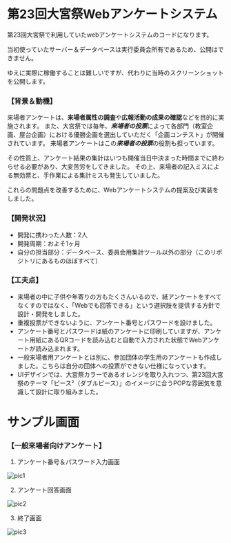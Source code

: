 # 第23回大宮祭Webアンケートシステム

第23回大宮祭で利用していたwebアンケートシステムのコードになります。

当初使っていたサーバー＆データベースは実行委員会所有であるため、公開はできません。

ゆえに実際に稼働することは難しいですが、代わりに当時のスクリーンショットを公開します。



### 【背景＆動機】

来場者アンケートは、**来場者属性の調査**や**広報活動の成果の確認**などを目的に実施されます。
また、大宮祭では毎年、***来場者の投票***によって各部門（教室企画、屋台企画）における優勝企画を選出していただく「企画コンテスト」が開催されています。
来場者アンケートはこの***来場者の投票***の役割も担っています。

その性質上、アンケート結果の集計はいつも開催当日中決まった時間までに終わらせる必要があり、大変苦労をしてきました。
その上、来場者の記入ミスによる無効票と、手作業による集計ミスも発生していました。

これらの問題点を改善するために、Webアンケートシステムの提案及び実装をしました。



### 【開発状況】

- 開発に携わった人数：2人
- 開発周期：およそ1ヶ月
- 自分の担当部分：データベース、委員会用集計ツール以外の部分（このリポジトリにあるものほぼすべて）



### 【工夫点】

- 来場者の中に子供や年寄りの方もたくさんいるので、紙アンケートをすべてなくすのではなく、「Webでも回答できる」という選択肢を提供する方針で設計・開発をしました。
- 重複投票ができないように、アンケート番号とパスワードを設けました。
- アンケート番号とパスワードは紙のアンケートに印刷していますが、アンケート用紙にあるQRコードを読み込むと自動で入力された状態でWebアンケートが読み込まれます。
- 一般来場者用アンケートとは別に、参加団体の学生用のアンケートも作成しました。こちらは自分の団体への投票ができない仕様になっています。
- UIデザインでは、大宮祭カラーであるオレンジを取り入れつつ、第23回大宮祭のテーマ「ピース²（ダブルピース）」のイメージに合うPOPな雰囲気を意識して設計に取り組みました。




# サンプル画面

### 【一般来場者向けアンケート】

1. アンケート番号＆パスワード入力画面

![pic1](https://user-images.githubusercontent.com/64080637/169736105-50fe8826-a34a-47b2-a062-fb0261545a2f.PNG)


2. アンケート回答画面

![pic2](https://user-images.githubusercontent.com/64080637/169736963-f669a275-c387-49a5-b78e-03556aef8a22.PNG)


3. 終了画面

![pic3](https://user-images.githubusercontent.com/64080637/169736173-95536bea-9588-4a7e-a82e-61e0495e4eb7.PNG)
